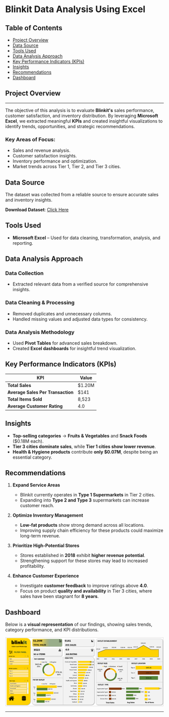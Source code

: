# Blinkit Data Analysis Using Excel 

## Table of Contents
- [Project Overview](#project-overview)
- [Data Source](#data-source)
- [Tools Used](#tools-used)
- [Data Analysis Approach](#data-analysis-approach)
- [Key Performance Indicators (KPIs)](#key-performance-indicators-kpis)
- [Insights](#insights)
- [Recommendations](#recommendations)
- [Dashboard](#dashboard)

## Project Overview
---
The objective of this analysis is to evaluate **Blinkit's** sales performance, customer satisfaction, and inventory distribution. By leveraging **Microsoft Excel**, we extracted meaningful **KPIs** and created insightful visualizations to identify trends, opportunities, and strategic recommendations.

### Key Areas of Focus:
- Sales and revenue analysis.
- Customer satisfaction insights.
- Inventory performance and optimization.
- Market trends across Tier 1, Tier 2, and Tier 3 cities.

## Data Source   
The dataset was collected from a reliable source to ensure accurate sales and inventory insights.

 **Download Dataset**: [Click Here](https://github.com/Abhay020202/Blinkit-Analysis/blob/main/BlinkIT%20Grocery%20Data%20Excel.xlsx)

## Tools Used   
- **Microsoft Excel** – Used for data cleaning, transformation, analysis, and reporting.  

## Data Analysis Approach   

### **Data Collection**  
- Extracted relevant data from a verified source for comprehensive insights.

### **Data Cleaning & Processing**  
- Removed duplicates and unnecessary columns.  
- Handled missing values and adjusted data types for consistency.

### **Data Analysis Methodology**  
- Used **Pivot Tables** for advanced sales breakdown.  
- Created **Excel dashboards** for insightful trend visualization.

## Key Performance Indicators (KPIs)   

| KPI | Value |
|---|---|
| **Total Sales** | $1.20M |
| **Average Sales Per Transaction** | $141 |
| **Total Items Sold** | 8,523 |
| **Average Customer Rating** | 4.0 |

## Insights   

- **Top-selling categories** → **Fruits & Vegetables** and **Snack Foods** ($0.18M each).  
- **Tier 3 cities dominate sales**, while **Tier 1 cities show lower revenue**.  
- **Health & Hygiene products** contribute **only $0.07M**, despite being an essential category.  

## Recommendations   

1. **Expand Service Areas**  
   - Blinkit currently operates in **Type 1 Supermarkets** in Tier 2 cities.  
   - Expanding into **Type 2 and Type 3** supermarkets can increase customer reach.  

2. **Optimize Inventory Management**  
   - **Low-fat products** show strong demand across all locations.  
   - Improving supply chain efficiency for these products could maximize long-term revenue.  

3. **Prioritize High-Potential Stores**  
   - Stores established in **2018** exhibit **higher revenue potential**.  
   - Strengthening support for these stores may lead to increased profitability.  

4. **Enhance Customer Experience**  
   - Investigate **customer feedback** to improve ratings above **4.0**.  
   - Focus on product **quality and availability** in Tier 3 cities, where sales have been stagnant for **8 years**.  

## Dashboard  

Below is a **visual representation** of our findings, showing sales trends, category performance, and KPI distributions.

![Dashboard](https://github.com/Abhay020202/Blinkit-Analysis/blob/main/Screenshot%202025-04-06%20193759.png)

------
